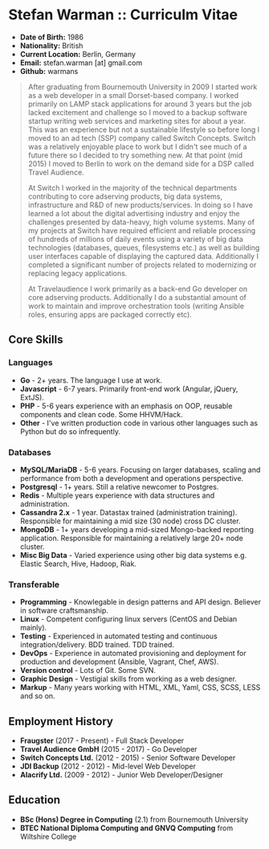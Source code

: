Stefan Warman :: Curriculm Vitae
=============

* **Date of Birth:** 1986
* **Nationality:** British
* **Current Location:** Berlin, Germany
* **Email:** stefan.warman [at] gmail.com
* **Github:** warmans

> After graduating from Bournemouth University in 2009 I started work as a web developer in a small
> Dorset-based company. I worked primarily on LAMP stack applications for around 3 years but the job
> lacked excitement and challenge so I moved to a backup software startup writing web services and marketing sites
> for about a year. This was an experience but not a sustainable lifestyle so before long I moved to an ad tech 
> (SSP) company called Switch Concepts. Switch was a relatively enjoyable place to work but I didn't see much 
> of a future there so I decided to try something new. At that point (mid 2015) I moved to Berlin to work on the demand side for a DSP called Travel Audience.
>
> At Switch I worked in the majority of the technical departments contributing to core adserving products,
> big data systems, infrastructure and R&D of new products/services. In doing so I have learned a lot about
> the digital advertising industry and enjoy the challenges presented by data-heavy, high volume systems.
> Many of my projects at Switch have required efficient and reliable processing of hundreds of millions of daily
> events using a variety of big data technologies (databases, queues, filesystems etc.) as well as building user
> interfaces capable of displaying the captured data. Additionally I completed a significant number of 
> projects related to modernizing or replacing legacy applications.
>
> At Travelaudience I work primarily as a back-end Go developer on core adserving products. Additionally I do a
> substantial amount of work to maintain and improve orchestration tools (writing Ansible roles, ensuring apps are
> packaged correctly etc). 

Core Skills
------------

### Languages

* **Go** - 2+ years. The language I use at work.
* **Javascript** - 6-7 years. Primarily front-end work (Angular, jQuery, ExtJS).
* **PHP** - 5-6 years experience with an emphasis on OOP, reusable components and clean code. Some HHVM/Hack.
* **Other** - I've written production code in various other languages such as Python but do so infrequently.

### Databases

* **MySQL/MariaDB** - 5-6 years. Focusing on larger databases, scaling and performance from both a development and operations perspective.
* **Postgresql** - 1+ years. Still a relative newcomer to Postgres.
* **Redis** - Multiple years experience with data structures and administration.
* **Cassandra 2.x** - 1 year. Datastax trained (administration training). Responsible for maintaining a mid size (30 node) cross DC cluster.
* **MongoDB** - 1+ years developing a mid-sized Mongo-backed reporting application. Responsible for maintaining a relatively large 20+ node cluster.
* **Misc Big Data** - Varied experience using other big data systems e.g. Elastic Search, Hive, Hadoop, Riak.

### Transferable

* **Programming** - Knowlegable in design patterns and API design. Believer in software craftsmanship.
* **Linux** - Competent configuring linux servers (CentOS and Debian mainly).
* **Testing** - Experienced in automated testing and continuous integration/delivery. BDD trained. TDD trained.
* **DevOps** - Experience in automated provisioning and deployment for production and development (Ansible, Vagrant, Chef, AWS).
* **Version control** - Lots of Git. Some SVN.
* **Graphic Design** - Vestigial skills from working as a web designer.
* **Markup** - Many years working with HTML, XML, Yaml, CSS, SCSS, LESS and so on.

Employment History
------------------
* **Fraugster** (2017 - Present) - Full Stack Developer
* **Travel Audience GmbH** (2015 - 2017) - Go Developer 
* **Switch Concepts Ltd.** (2012 - 2015) - Senior Software Developer
* **JDI Backup** (2012 - 2012) - Mid-level Web Developer
* **Alacrify Ltd.** (2009 - 2012)  - Junior Web Developer/Designer

Education
------------------
* **BSc (Hons) Degree in Computing** (2.1) from Bournemouth University
* **BTEC National Diploma Computing and GNVQ Computing** from Wiltshire College

